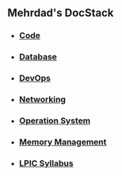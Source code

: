 ## Mehrdad's DocStack

- ### [Code](Programming/index.md)

- ### [Database](Databas/index.md)

- ### [DevOps](Operation/index.md)

- ### [Networking](Network/index.md)

- ### [Operation System](Operation%20System/index.md)

- ### [Memory Management](Memory%20Management/index.md)

- ### [LPIC Syllabus](LPIC/index.md)

